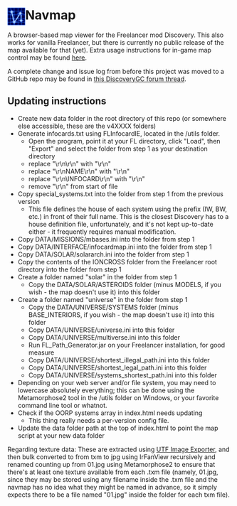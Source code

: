 # Navmap<img height="40" align="left" src="https://github.com/AudunVN/Navmap/blob/gh-pages/favicon.png">
A browser-based map viewer for the Freelancer mod Discovery. This also works for vanilla Freelancer, but there is currently no public release of the map available for that (yet). Extra usage instructions for in-game map control may be found [here](https://github.com/AudunVN/Navmap/blob/gh-pages/user_guide.md).

A complete change and issue log from before this project was moved to a GitHub repo may be found in  [this DiscoveryGC forum thread](http://discoverygc.com/forums/showthread.php?tid=132266&pid=1700007#pid1700007).

## Updating instructions
 - Create new data folder in the root directory of this repo (or somewhere else accessible, these are the v4XXXX folders)
 - Generate infocards.txt using FLInfocardIE, located in the /utils folder.
     - Open the program, point it at your FL directory, click "Load", then "Export" and select the folder from step 1 as your destination directory
     - replace "\r\n\r\n" with "\r\n"
     - replace "\r\nNAME\r\n" with "\r\n"
     - replace "\r\n\INFOCARD\r\n" with "\r\n"
     - remove "\r\n" from start of file
 - Copy special_systems.txt into the folder from step 1 from the previous version
     - This file defines the house of each system using the prefix (IW, BW, etc.) in front of their full name. This is the closest Discovery has to a house definition file, unfortunately, and it's not kept up-to-date either - it frequently requires manual modification. 
 - Copy DATA/MISSIONS/mbases.ini into the folder from step 1
 - Copy DATA/INTERFACE/infocardmap.ini into the folder from step 1
 - Copy DATA/SOLAR/solararch.ini into the folder from step 1
 - Copy the contents of the IONCROSS folder from the Freelancer root directory into the folder from step 1
 - Create a folder named "solar" in the folder from step 1
     - Copy the DATA/SOLAR/ASTEROIDS folder (minus MODELS, if you wish - the map doesn't use it) into this folder
 - Create a folder named "universe" in the folder from step 1
     - Copy the DATA/UNIVERSE/SYSTEMS folder (minus BASE_INTERIORS, if you wish - the map doesn't use it) into this folder
	 - Copy DATA/UNIVERSE/universe.ini into this folder
	 - Copy DATA/UNIVERSE/multiverse.ini into this folder
	 - Run FL_Path_Generator.jar on your Freelancer installation, for good measure
	 - Copy DATA/UNIVERSE/shortest_illegal_path.ini into this folder
	 - Copy DATA/UNIVERSE/shortest_legal_path.ini into this folder
	 - Copy DATA/UNIVERSE/systems_shortest_path.ini into this folder
 - Depending on your web server and/or file system, you may need to lowercase absolutely everything; this can be done using the Metamorphose2 tool in the /utils folder on Windows, or your favorite command line tool or whatnot.
 - Check if the OORP systems array in index.html needs updating
     - This thing really needs a per-version config file.
 - Update the data folder path at the top of index.html to point the map script at your new data folder
 
Regarding texture data: These are extracted using [UTF Image Exporter](https://github.com/AudunVN/Navmap/tree/gh-pages/utils/UTFImageExporter), and then bulk converted to from txm to jpg using IrFanView recursively and renamed counting up from 01.jpg using Metamorphose2 to ensure that there's at least one texture available from each .txm file (namely, 01.jpg, since they may be stored using any filename inside the .txm file and the navmap has no idea what they might be named in advance, so it simply expects there to be a file named "01.jpg" inside the folder for each txm file).
